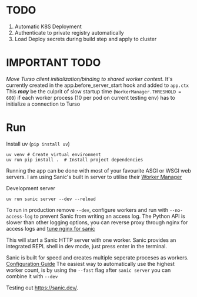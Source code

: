 # TODO
1. Automatic K8S Deployment
2. Authenticate to private registry automatically
3. Load Deploy secrets during build step and apply to cluster

# IMPORTANT TODO
*Move Turso client initialization/binding to shared worker context.*
It's currently created in the  app.before_server_start hook and added to `app.ctx`
This ***may*** be the culprit of slow startup time (`WorkerManager.THRESHOLD = 600`) if each worker process (10 per pod on current testing env) has to initialize a connection to Turso

# Run
Install uv (`pip install uv`)

```
uv venv # Create virtual environment
uv run pip install .  # Install project dependencies
```
Running the app can be done with most of your favourite ASGI or WSGI web servers. I am using Sanic's built in server to utilise their [Worker Manager](https://sanic.dev/en/guide/running/manager.html)

Development server
```
uv run sanic server --dev --reload
```
To run in production remove `--dev`, configure workers and run with `--no-access-log` to prevent Sanic from writing an access log.
The Python API is slower than other logging options, you can reverse proxy through nginx for access logs and [tune nginx for sanic](https://sanic.dev/en/guide/deployment/nginx.html)

This will start a Sanic HTTP server with one worker. Sanic provides an integrated REPL shell in dev mode, just press enter in the terminal.

Sanic is built for speed and creates multiple seperate proceses as workers. [Configuration Guide]()
The easiest way to automatically use the highest worker count, is by using the `--fast` flag after `sanic server` you can combine it with `--dev`


Testing out https://sanic.dev/.

